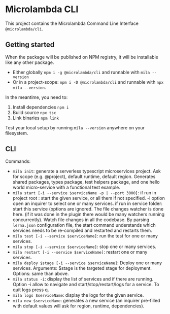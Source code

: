 # Microlambda CLI

This project contains the Microlambda Command Line Interface `@microlambda/cli`.

## Getting started

When the package will be published on NPM registry, it will be installable like
any other package.

* Either globally `npm i -g @microlambda/cli` and runnable with `mila --version`
* Or in a project-scope: `npm i -D @microlambda/cli` and runnable with `npx mila --version`.

In the meantime, you need to:

1. Install dependencies `npm i`
2. Build source `npx tsc`
3. Link binaries `npm link`

Test your local setup by running `mila --version` anywhere on your filesystem.

## CLI

Commands:

* `mila init`: generate a serverless typescript microservices project. Ask for
scope (e.g. @project), default runtime, default region. Generates shared packages,
types package, test helpers package, and one hello world micro-service with a functional
test example.
* `mila start [-i --service $serviceName -p | --port 3000]`: if run in project root : start the given service, or all them
if not specified. -i option open an inquirer to select one or many services.
if run in service folder: start this service (options are ignored.
The file changes watcher is done here. (if it was done in the plugin there would be many
watchers running concurrently). Watch file changes in all the codebase. By parsing `lerna.json`
configuration file, the start command understands which services needs to be re-compiled and
restarted and restarts them.
* `mila test [-i --service $serviceName]`: run the test for one or many
services.
* `mila stop [-i --service $serviceName]`: stop one or many services.
* `mila restart [-i --service $serviceName]`: restart one or many services.
* `mila deploy $stage [-i --service $serviceName]`: Deploy one or many services. Arguments:
$stage is the targeted stage for deployment. Options: same than above.
* `mila status -i`: display the list of services and if there are running. Option
-i allow to navigate and start/stop/restart/logs for a service. To quit logs press q.
* `mila logs $serviceName`: display the logs for the given service.
* `mila new $serviceName`: generates a new service (an inquirer pre-filled with default values will ask for
region, runtime, dependencies).
